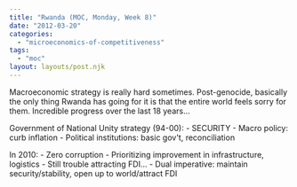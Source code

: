 ```yaml
---
title: "Rwanda (MOC, Monday, Week 8)"
date: "2012-03-20"
categories: 
  - "microeconomics-of-competitiveness"
tags: 
  - "moc"
layout: layouts/post.njk
---
```


Macroeconomic strategy is really hard sometimes. Post-genocide, basically the only thing Rwanda has going for it is that the entire world feels sorry for them. Incredible progress over the last 18 years...

Government of National Unity strategy (94-00): - SECURITY - Macro policy: curb inflation - Political institutions: basic gov't, reconciliation

In 2010: - Zero corruption - Prioritizing improvement in infrastructure, logistics - Still trouble attracting FDI... - Dual imperative: maintain security/stability, open up to world/attract FDI
